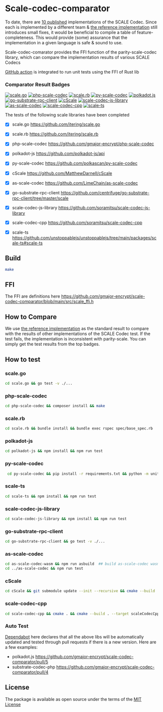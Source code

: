 # Scale-codec-comparator

To date, there are [10 published](https://docs.substrate.io/reference/scale-codec/) implementations of the SCALE Codec. Since each is implemented by a different team & [the reference implementation](https://github.com/paritytech/parity-scale-codec) still introduces small fixes,
it would be beneficial to compile a table of feature-completeness. This would provide (some) assurance that the implementation in a given language is safe & sound to use.

Scale-codec-comarator provides the FFI function of the parity-scale-codec library, which can compare the implementation results of various SCALE Codecs

[GitHub action](https://github.com/gmajor-encrypt/scale-codec-comparator/tree/main/.github/workflows) is integrated to run unit tests using the FFI of Rust lib



### Comparator Result Badges

[![scale.go](https://github.com/gmajor-encrypt/scale-codec-comparator/actions/workflows/scale-go.yml/badge.svg)](https://github.com/gmajor-encrypt/scale-codec-comparator/actions/workflows/scale-go.yml)
[![php-scale-codec](https://github.com/gmajor-encrypt/scale-codec-comparator/actions/workflows/scale-php.yml/badge.svg)](https://github.com/gmajor-encrypt/scale-codec-comparator/actions/workflows/scale-php.yml)
[![scale.rb](https://github.com/gmajor-encrypt/scale-codec-comparator/actions/workflows/scale-ruby.yml/badge.svg)](https://github.com/gmajor-encrypt/scale-codec-comparator/actions/workflows/scale-ruby.yml)
[![py-scale-codec](https://github.com/gmajor-encrypt/scale-codec-comparator/actions/workflows/scale-python.yml/badge.svg)](https://github.com/gmajor-encrypt/scale-codec-comparator/actions/workflows/scale-python.yml)
[![polkadot.js](https://github.com/gmajor-encrypt/scale-codec-comparator/actions/workflows/scale-js.yml/badge.svg?branch=main)](https://github.com/gmajor-encrypt/scale-codec-comparator/actions/workflows/scale-js.yml)
[![go-substrate-rpc-client](https://github.com/gmajor-encrypt/scale-codec-comparator/actions/workflows/go-substrate-rpc-client.yml/badge.svg)](https://github.com/gmajor-encrypt/scale-codec-comparator/actions/workflows/go-substrate-rpc-client.yml)
[![cScale](https://github.com/gmajor-encrypt/scale-codec-comparator/actions/workflows/cScale.yml/badge.svg)](https://github.com/gmajor-encrypt/scale-codec-comparator/actions/workflows/cScale.yml)
[![scale-codec-js-library](https://github.com/gmajor-encrypt/scale-codec-comparator/actions/workflows/scale-codec-js-library.yml/badge.svg)](https://github.com/gmajor-encrypt/scale-codec-comparator/actions/workflows/scale-codec-js-library.yml)
[![as-scale-codec](https://github.com/gmajor-encrypt/scale-codec-comparator/actions/workflows/as-scale-codec.yml/badge.svg)](https://github.com/gmajor-encrypt/scale-codec-comparator/actions/workflows/as-scale-codec.yml)
[![scale-codec-cpp](https://github.com/gmajor-encrypt/scale-codec-comparator/actions/workflows/scale-codec-cpp.yml/badge.svg)](https://github.com/gmajor-encrypt/scale-codec-comparator/actions/workflows/scale-codec-cpp.yml)
[![scale-ts](https://github.com/gmajor-encrypt/scale-codec-comparator/actions/workflows/scale-ts.yml/badge.svg)](https://github.com/gmajor-encrypt/scale-codec-comparator/actions/workflows/scale-ts.yml)

The tests of the following scale libraries have been completed

- [x] scale.go https://github.com/itering/scale.go
- [x] scale.rb https://github.com/itering/scale.rb
- [x] php-scale-codec https://github.com/gmajor-encrypt/php-scale-codec
- [x] polkadot-js https://github.com/polkadot-js/api
- [x] py-scale-codec https://github.com/polkascan/py-scale-codec
- [x] cScale https://github.com/MatthewDarnell/cScale
- [x] as-scale-codec https://github.com/LimeChain/as-scale-codec
- [x] go-substrate-rpc-client https://github.com/centrifuge/go-substrate-rpc-client/tree/master/scale
- [x] scale-codec-js-library https://github.com/soramitsu/scale-codec-js-library
- [x] scale-codec-cpp https://github.com/soramitsu/scale-codec-cpp
- [x] scale-ts https://github.com/unstoppablejs/unstoppablejs/tree/main/packages/scale-ts#scale-ts


## Build

```bash
make
```

## FFI 

The FFI are definitions here https://github.com/gmajor-encrypt/scale-codec-comparator/blob/main/src/scale_ffi.h

## How to Compare

We use [the reference implementation](https://github.com/paritytech/parity-scale-codec) as the standard result to
compare with the results of other implementations of the SCALE Codec test.
If the test fails, the implementation is inconsistent with parity-scale.
You can simply get the test results from the top badges.

## How to test

### scale.go
```bash
cd scale.go && go test -v ./...
```

### php-scale-codec
```bash
cd php-scale-codec && composer install && make
```

### scale.rb
```bash
cd scale.rb && bundle install && bundle exec rspec spec/base_spec.rb
```

### polkadot-js

```bash
cd polkadot-js && npm install && npm run test
```

### py-scale-codec

```bash
 cd py-scale-codec && pip install -r requirements.txt && python -m unittest discover
```

### scale-ts

```bash
cd scale-ts && npm install && npm run test
```

### scale-codec-js-library

```bash
cd scale-codec-js-library && npm install && npm run test
```

### go-substrate-rpc-client
```bash
cd go-substrate-rpc-client && go test -v ./...
```

### as-scale-codec
```bash
cd as-scale-codec-wasm && npm run asbuild  ## build as-scale-codec wasm
cd ../as-scale-codec && npm run test

```

### cScale
```bash
cd cScale && git submodule update --init --recursive && cmake --build . && ./MyProject
```
 

### scale-codec-cpp
```bash
cd scale-codec-cpp && cmake . && cmake --build . --target scaleCodecCpp -j 8 && ./scaleCodecCpp
```

### Auto Test

[Dependabot](https://github.com/gmajor-encrypt/scale-codec-comparator/blob/main/.github/dependabot.yml)  here declares that all the above libs will be automatically updated and tested through pull requests if there is a new version. Here are a few examples:

* polkadot.js https://github.com/gmajor-encrypt/scale-codec-comparator/pull/5
* substrate-codec-php https://github.com/gmajor-encrypt/scale-codec-comparator/pull/4


## License

The package is available as open source under the terms of the [MIT License](https://opensource.org/licenses/MIT)
